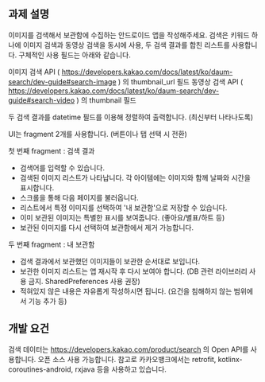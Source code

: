 ## 과제 설명

이미지를 검색해서 보관함에 수집하는 안드로이드 앱을 작성해주세요.
검색은 키워드 하나에 이미지 검색과 동영상 검색을 동시에 사용, 두 검색 결과를 합친 리스트를 사용합니다. 구체적인 사용 필드는 아래와 같습니다.

이미지 검색 API ( https://developers.kakao.com/docs/latest/ko/daum-search/dev-guide#search-image ) 의 thumbnail_url 필드
동영상 검색 API ( https://developers.kakao.com/docs/latest/ko/daum-search/dev-guide#search-video ) 의 thumbnail 필드

두 검색 결과를 datetime 필드를 이용해 정렬하여 출력합니다. (최신부터 나타나도록)

UI는 fragment 2개를 사용합니다. (버튼이나 탭 선택 시 전환)

첫 번째 fragment : 검색 결과

- 검색어를 입력할 수 있습니다.
- 검색된 이미지 리스트가 나타납니다. 각 아이템에는 이미지와 함께 날짜와 시간을 표시합니다.
- 스크롤을 통해 다음 페이지를 불러옵니다.
- 리스트에서 특정 이미지를 선택하여 '내 보관함'으로 저장할 수 있습니다.
- 이미 보관된 이미지는 특별한 표시를 보여줍니다. (좋아요/별표/하트 등)
- 보관된 이미지를 다시 선택하여 보관함에서 제거 가능합니다.

두 번째 fragment : 내 보관함

- 검색 결과에서 보관했던 이미지들이 보관한 순서대로 보입니다.
- 보관한 이미지 리스트는 앱 재시작 후 다시 보여야 합니다. (DB 관련 라이브러리 사용 금지. SharedPreferences 사용 권장)
- 적혀있지 않은 내용은 자유롭게 작성하시면 됩니다. (요건을 침해하지 않는 범위에서 기능 추가 등)

## 개발 요건

검색 데이터는 https://developers.kakao.com/product/search 의 Open API를 사용합니다.
오픈 소스 사용 가능합니다. 참고로 카카오뱅크에서는 retrofit, kotlinx-coroutines-android, rxjava 등을 사용하고 있습니다.
